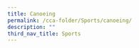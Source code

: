 ```yaml
---
title: Canoeing
permalink: /cca-folder/Sports/canoeing/
description: ""
third_nav_title: Sports
---
```


